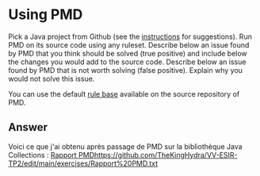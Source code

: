 # Using PMD

Pick a Java project from Github (see the [instructions](../sujet.md) for suggestions). Run PMD on its source code using any ruleset. Describe below an issue found by PMD that you think should be solved (true positive) and include below the changes you would add to the source code. Describe below an issue found by PMD that is not worth solving (false positive). Explain why you would not solve this issue.

You can use the default [rule base](https://github.com/pmd/pmd/blob/master/pmd-java/src/main/resources/rulesets/java/quickstart.xml) available on the source repository of PMD.

## Answer

Voici ce que j'ai obtenu après passage de PMD sur la bibliothèque Java Collections : [Rapport PMD](https://github.com/TheKingHydra/VV-ESIR-TP2/edit/main/exercises/Rapport%20PMD.txt)https://github.com/TheKingHydra/VV-ESIR-TP2/edit/main/exercises/Rapport%20PMD.txt
